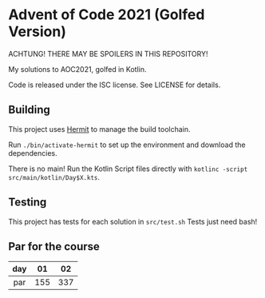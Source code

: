 # Advent of Code 2021 (Golfed Version)

ACHTUNG! THERE MAY BE SPOILERS IN THIS REPOSITORY! 

My solutions to AOC2021, golfed in Kotlin.

Code is released under the ISC license. See LICENSE for details.

## Building

This project uses [Hermit](https://cashapp.github.io/hermit) to manage the build toolchain.

Run `./bin/activate-hermit` to set up the environment and download the dependencies.

There is no main! Run the Kotlin Script files directly with `kotlinc -script src/main/kotlin/Day$X.kts`.

## Testing

This project has tests for each solution in `src/test.sh`
Tests just need bash!


## Par for the course

| day | 01  | 02  |
| :-: | :-: | :-: |
| par | 155 | 337 |

